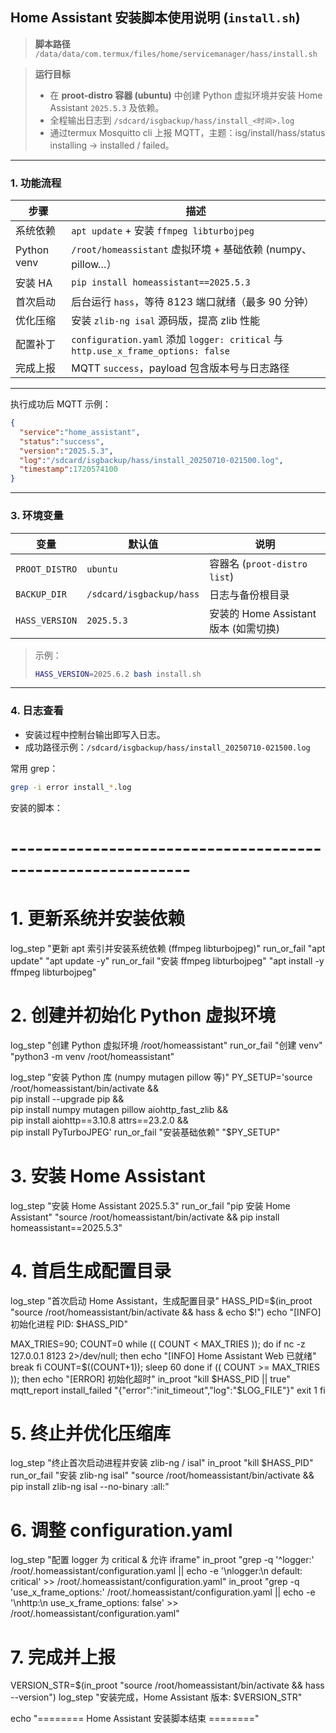 ## Home Assistant 安装脚本使用说明 (`install.sh`)

> **脚本路径**
> `/data/data/com.termux/files/home/servicemanager/hass/install.sh`

> **运行目标**
>
> * 在 **proot-distro 容器 (ubuntu)** 中创建 Python 虚拟环境并安装 Home Assistant `2025.5.3` 及依赖。
> * 全程输出日志到 `/sdcard/isgbackup/hass/install_<时间>.log`
> * 通过termux Mosquitto cli 上报 MQTT，主题：isg/install/hass/status installing → installed / failed。
---

### 1. 功能流程

| 步骤          | 描述                                                                             |
| ----------- | ------------------------------------------------------------------------------ |
| 系统依赖        | `apt update` + 安装 `ffmpeg libturbojpeg`                                        |
| Python venv | `/root/homeassistant` 虚拟环境 + 基础依赖 (numpy、pillow…）                              |
| 安装 HA       | `pip install homeassistant==2025.5.3`                                          |
| 首次启动        | 后台运行 `hass`，等待 8123 端口就绪（最多 90 分钟）                                             |
| 优化压缩        | 安装 `zlib-ng isal` 源码版，提高 zlib 性能                                               |
| 配置补丁        | `configuration.yaml` 添加 `logger: critical` 与 `http.use_x_frame_options: false` |
| 完成上报        | MQTT `success`，payload 包含版本号与日志路径                                      |

---


执行成功后 MQTT 示例：

```json
{
  "service":"home_assistant",
  "status":"success",
  "version":"2025.5.3",
  "log":"/sdcard/isgbackup/hass/install_20250710-021500.log",
  "timestamp":1720574100
}
```

---

### 3. 环境变量

| 变量             | 默认值                    | 说明                           |
| -------------- | ---------------------- | ---------------------------- |
| `PROOT_DISTRO` | `ubuntu`               | 容器名 (`proot-distro list`)    |
| `BACKUP_DIR`   | `/sdcard/isgbackup/hass` | 日志与备份根目录                     |
| `HASS_VERSION` | `2025.5.3`             | 安装的 Home Assistant 版本 (如需切换) |

> 示例：
>
> ```bash
> HASS_VERSION=2025.6.2 bash install.sh
> ```

---

### 4. 日志查看

* 安装过程中控制台输出即写入日志。
* 成功路径示例：`/sdcard/isgbackup/hass/install_20250710-021500.log`

常用 grep：

```bash
grep -i error install_*.log
```

安装的脚本：
# ------------------------------------------------------------
# 1. 更新系统并安装依赖
log_step "更新 apt 索引并安装系统依赖 (ffmpeg libturbojpeg)"
run_or_fail "apt update" "apt update -y"
run_or_fail "安装 ffmpeg libturbojpeg" "apt install -y ffmpeg libturbojpeg"

# 2. 创建并初始化 Python 虚拟环境
log_step "创建 Python 虚拟环境 /root/homeassistant"
run_or_fail "创建 venv" "python3 -m venv /root/homeassistant"

log_step "安装 Python 库 (numpy mutagen pillow 等)"
PY_SETUP='source /root/homeassistant/bin/activate && \
  pip install --upgrade pip && \
  pip install numpy mutagen pillow aiohttp_fast_zlib && \
  pip install aiohttp==3.10.8 attrs==23.2.0 && \
  pip install PyTurboJPEG'
run_or_fail "安装基础依赖" "$PY_SETUP"

# 3. 安装 Home Assistant
log_step "安装 Home Assistant 2025.5.3"
run_or_fail "pip 安装 Home Assistant" "source /root/homeassistant/bin/activate && pip install homeassistant==2025.5.3"

# 4. 首启生成配置目录
log_step "首次启动 Home Assistant，生成配置目录"
HASS_PID=$(in_proot "source /root/homeassistant/bin/activate && hass & echo \$!")
echo "[INFO] 初始化进程 PID: $HASS_PID"

MAX_TRIES=90; COUNT=0
while (( COUNT < MAX_TRIES )); do
    if nc -z 127.0.0.1 8123 2>/dev/null; then
        echo "[INFO] Home Assistant Web 已就绪"
        break
    fi
    COUNT=$((COUNT+1)); sleep 60
done
if (( COUNT >= MAX_TRIES )); then
    echo "[ERROR] 初始化超时"
    in_proot "kill $HASS_PID || true"
    mqtt_report install_failed "{\"error\":\"init_timeout\",\"log\":\"$LOG_FILE\"}"
    exit 1
fi

# 5. 终止并优化压缩库
log_step "终止首次启动进程并安装 zlib-ng / isal"
in_proot "kill $HASS_PID"
run_or_fail "安装 zlib-ng isal" "source /root/homeassistant/bin/activate && pip install zlib-ng isal --no-binary :all:"

# 6. 调整 configuration.yaml
log_step "配置 logger 为 critical & 允许 iframe"
in_proot "grep -q '^logger:' /root/.homeassistant/configuration.yaml || echo -e '\nlogger:\n  default: critical' >> /root/.homeassistant/configuration.yaml"
in_proot "grep -q 'use_x_frame_options:' /root/.homeassistant/configuration.yaml || echo -e '\nhttp:\n  use_x_frame_options: false' >> /root/.homeassistant/configuration.yaml"

# 7. 完成并上报
VERSION_STR=$(in_proot "source /root/homeassistant/bin/activate && hass --version")
log_step "安装完成，Home Assistant 版本: $VERSION_STR"

echo "======== Home Assistant 安装脚本结束 ========"

